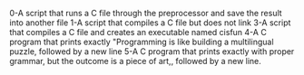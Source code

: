 0-A script that runs a C file through the preprocessor and save the result into another file
1-A script that compiles a C file but does not link
3-A script that compiles a C file and creates an executable named cisfun
4-A C program that prints exactly "Programming is like building a multilingual puzzle, followed by a new line 
5-A C program that prints exactly with proper grammar, but the outcome is a piece of art,, followed by a new line.
